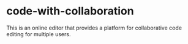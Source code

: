# code-with-collaboration
This is an online editor that provides a platform for collaborative code editing for multiple users.
